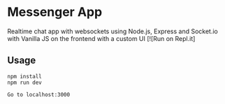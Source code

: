 # Messenger App
Realtime chat app with websockets using Node.js, Express and Socket.io with Vanilla JS on the frontend with a custom UI
[![Run on Repl.it]
## Usage
```
npm install
npm run dev

Go to localhost:3000
```
